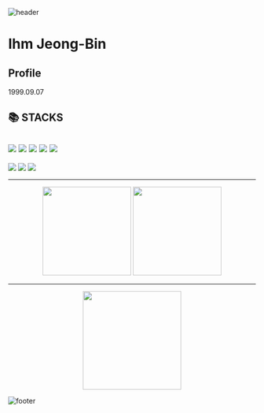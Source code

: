 ![header](https://capsule-render.vercel.app/api?type=Rect&color=0080FF&text=%20IhmJB's%20GitHub%20%20&height=200&fontSize=90&fontColor=ffffff)

# Ihm Jeong-Bin

## Profile
1999.09.07

## 📚 STACKS

<a href="https://ihmmaru99.github.io/" target="_blank"><img src="https://img.shields.io/badge/C-A8B9CC?style=flat-square&logo=c&logoColor=white"/></a>
<a href="https://ihmmaru99.github.io/" target="_blank"><img src="https://img.shields.io/badge/C++-00599C?style=flat-square&logo=cplusplus&logoColor=white"/></a>
<a href="https://ihmmaru99.github.io/" target="_blank"><img src="https://img.shields.io/badge/LINUX-FCC624?style=flat-square&logo=linux&logoColor=white"/></a>
<a href="https://ihmmaru99.github.io/" target="_blank"><img src="https://img.shields.io/badge/ROS-22314E?style=flat-square&logo=ros&logoColor=white"/></a>
<a href="https://ihmmaru99.github.io/" target="_blank"><img src="https://img.shields.io/badge/PYTHON-3776AB?style=flat-square&logo=python&logoColor=white"/></a>
---

<p>
  <a href="https://ihmmaru99.github.io/" target="_blank"><img src="https://img.shields.io/badge/BLOG-222222?style=flat-square&logo=githubpages&logoColor=white"/></a>
  <a href="https://instagram.com/ihmmaru99/" target="_blank"><img src="https://img.shields.io/badge/Insta-E4405F?style=flat-square&logo=instagram&logoColor=white"/></a>
  <a href="mailto:ihmmaru99@gmail.com" target="_blank"><img src="https://img.shields.io/badge/ihmmaru99@gmail.com-EA4335?style=flat-square&logo=Gmail&logoColor=white"/></a>
</p>

---

<p align="center">
  <img height="180em" src="https://github-readme-stats-ndrd.vercel.app/api?username=ihmmaru99&show_icons=true" />
  <img height="180em" src="https://github-readme-stats-ndrd.vercel.app/api/top-langs/?username=ihmmaru99&layout=compact&hide=jupyter%20notebook" />
</p>

---

<p align="center">
  <img height="200em" src="http://mazassumnida.wtf/api/v2/generate_badge?boj=ihmmaru99" />
</p>

![footer](https://capsule-render.vercel.app/api?section=footer&type=Rect&color=0080FF)
